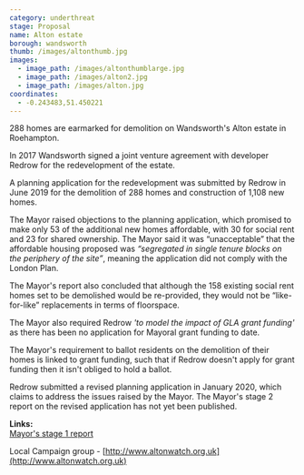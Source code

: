 ```yaml
---
category: underthreat
stage: Proposal
name: Alton estate 
borough: wandsworth
thumb: /images/altonthumb.jpg
images:
  - image_path: /images/altonthumblarge.jpg
  - image_path: /images/alton2.jpg
  - image_path: /images/alton.jpg
coordinates: 
  - -0.243483,51.450221
---
```

288 homes are earmarked for demolition on Wandsworth's Alton estate in Roehampton.

In 2017 Wandsworth signed a joint venture agreement with developer Redrow for the redevelopment of the estate.

A planning application for the redevelopment was submitted by Redrow in June 2019 for the demolition of 288 homes and construction of 1,108 new homes.

The Mayor raised objections to the planning application, which promised to make only 53 of the additional new homes affordable, with 30 for social rent and 23 for shared ownership. The Mayor said it was “unacceptable” that the affordable housing proposed was _“segregated in single tenure blocks on the periphery of the site”_, meaning the application did not comply with the London Plan.

The Mayor's report also concluded that although the 158 existing social rent homes set to be demolished would be re-provided, they would not be “like-for-like” replacements in terms of floorspace.

The Mayor also required Redrow _'to model the impact of GLA grant funding'_ as there has been no application for Mayoral grant funding to date.

The Mayor's requirement to ballot residents on the demolition of their homes is linked to grant funding, such that if Redrow doesn't apply for grant funding then it isn't obliged to hold a ballot.

Redrow submitted a revised planning application in January 2020, which claims to address the issues raised by the Mayor. The Mayor's stage 2 report on the revised application has not yet been published.


__Links:__  
[Mayor's stage 1 report](https://www.london.gov.uk/what-we-do/planning/planning-applications-and-decisions/planning-application-search/alton-estate)

Local Campaign group - [http://www.altonwatch.org.uk](http://www.altonwatch.org.uk)
